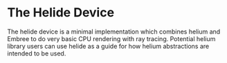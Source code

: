 # The Helide Device

The helide device is a minimal implementation which combines helium and Embree
to do very basic CPU rendering with ray tracing. Potential helium library users
can use helide as a guide for how helium abstractions are intended to be used.
